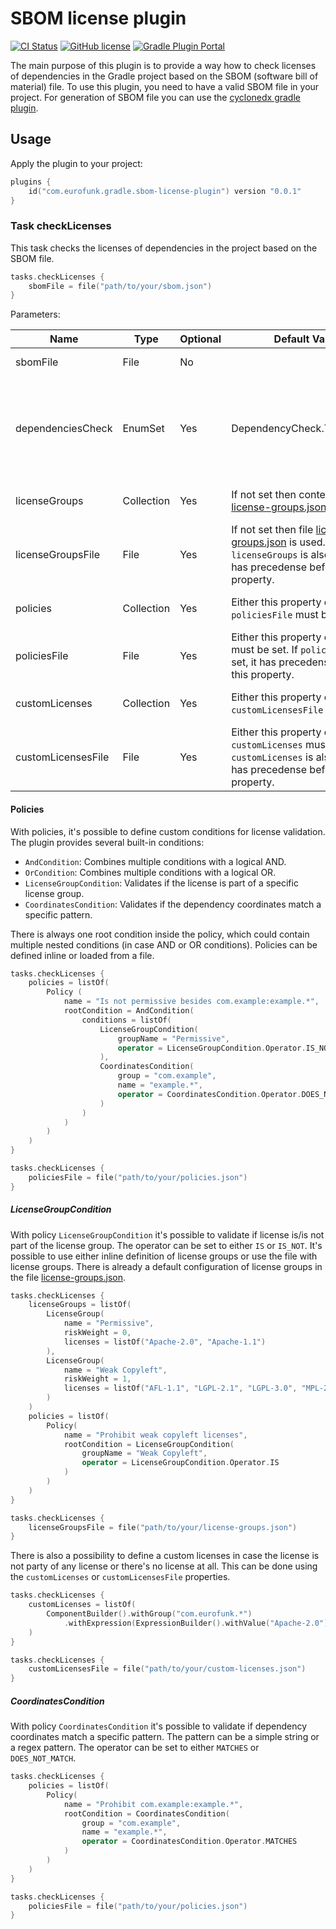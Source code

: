 # SBOM license plugin

[![CI Status](https://github.com/eurofunk/sbom-license-plugin/actions/workflows/gradle.yml/badge.svg)](https://github.com/eurofunk/sbom-license-plugin/actions/workflows/gradle.yml)
[![GitHub license](https://img.shields.io/github/license/eurofunk/sbom-license-plugin)](https://github.com/eurofunk/sbom-license-plugin/blob/main/LICENSE)
[![Gradle Plugin Portal](https://img.shields.io/maven-metadata/v?color=blue&label=Gradle%20Plugin%20Portal&metadataUrl=https%3A%2F%2Fplugins.gradle.org%2Fapi%2Fgradle%2Fcom.eurofunk.gradle.sbom-license-plugin%2Fmaven-metadata.xml)](https://plugins.gradle.org/plugin/com.eurofunk.gradle.sbom-license-plugin)

The main purpose of this plugin is to provide a way how to check licenses of dependencies in the Gradle project based on
the SBOM (software bill of material) file. To use this plugin, you need to have a valid SBOM file in your project. For
generation of SBOM file you can use the [cyclonedx gradle plugin](https://github.com/CycloneDX/cyclonedx-gradle-plugin).

## Usage

Apply the plugin to your project:

```kotlin
plugins {
    id("com.eurofunk.gradle.sbom-license-plugin") version "0.0.1"
}
```

### Task checkLicenses

This task checks the licenses of dependencies in the project based on the SBOM file.

```kotlin
tasks.checkLicenses {
    sbomFile = file("path/to/your/sbom.json")
}
```

Parameters:

| Name               | Type | Optional | Default Value                                                                                                                                                                                                            | Description                                                                       |
|--------------------| ---- |----------|--------------------------------------------------------------------------------------------------------------------------------------------------------------------------------------------------------------------------|-----------------------------------------------------------------------------------|
| sbomFile           | File | No       |                                                                                                                                                                                                                          | Path to the SBOM file.                                                            |
| dependenciesCheck  | EnumSet<DependencyCheck> | Yes      | DependencyCheck.TRANSITIVE                                                                                                                                                                                               | Level at which dependencies are checked. Possible values: `DIRECT`, `TRANSITIVE`. |
| licenseGroups      | Collection<LicenseGroups> | Yes      | If not set then content of file [license-groups.json](src/main/resources/META-INF/com/eurofunk/gradle/sbom-license-plugin/license-groups.json) is used                                                                   | Collection of license groups.                                                     |
| licenseGroupsFile  | File | Yes      | If not set then file [license-groups.json](src/main/resources/META-INF/com/eurofunk/gradle/sbom-license-plugin/license-groups.json) is used. If `licenseGroups` is also set then it has precedense before this property. | Path to the license groups file.                                                  |
| policies           | Collection<LicensePolicy> | Yes      | Either this property or `policiesFile` must be set                                                                                                                                                                       | Collection of license policies.                                                   |
| policiesFile       | File | Yes      | Either this property or `policies` must be set. If `policies` is also set, it has precedense before this property.                                                                                                       | Path to the license policies file.                                                |
| customLicenses     | Collection<CustomLicense> | Yes      | Either this property or `customLicensesFile` must be set                                                                                                                                                                 | Collection of custom licenses.                                                    |
| customLicensesFile | File | Yes      | Either this property or `customLicenses` must be set. If `customLicenses` is also set, it has precedense before this property.                                                                                             | Path to the custom licenses file.                                                 |

#### Policies

With policies, it's possible to define custom conditions for license validation. The plugin provides several built-in
conditions:

- `AndCondition`: Combines multiple conditions with a logical AND.
- `OrCondition`: Combines multiple conditions with a logical OR.
- `LicenseGroupCondition`: Validates if the license is part of a specific license group.
- `CoordinatesCondition`: Validates if the dependency coordinates match a specific pattern.

There is always one root condition inside the policy, which could contain multiple nested conditions (in case AND or OR
conditions). Policies can be defined inline or loaded from a file.

```kotlin
tasks.checkLicenses {
    policies = listOf(
        Policy (
            name = "Is not permissive besides com.example:example.*",
            rootCondition = AndCondition(
                conditions = listOf(
                    LicenseGroupCondition(
                        groupName = "Permissive",
                        operator = LicenseGroupCondition.Operator.IS_NOT
                    ),
                    CoordinatesCondition(
                        group = "com.example",
                        name = "example.*",
                        operator = CoordinatesCondition.Operator.DOES_NOT_MATCH
                    )
                )
            )
        )
    )
}
```
```kotlin
tasks.checkLicenses {
    policiesFile = file("path/to/your/policies.json")
}
```


##### LicenseGroupCondition

With policy `LicenseGroupCondition` it's possible to validate if license is/is not part of the license group. The
operator can be set to either `IS` or `IS_NOT`. It's possible to use either inline definition of license groups or use
the file with license groups. There is already a default configuration of license groups in the
file [license-groups.json](./src/main/resources/META-INF/com/eurofunk/gradle/sbom-license-plugin/license-groups.json).

```kotlin
tasks.checkLicenses {
    licenseGroups = listOf(
        LicenseGroup(
            name = "Permissive",
            riskWeight = 0,
            licenses = listOf("Apache-2.0", "Apache-1.1")
        ),
        LicenseGroup(
            name = "Weak Copyleft",
            riskWeight = 1,
            licenses = listOf("AFL-1.1", "LGPL-2.1", "LGPL-3.0", "MPL-2.0")
        )
    )
    policies = listOf(
        Policy(
            name = "Prohibit weak copyleft licenses",
            rootCondition = LicenseGroupCondition(
                groupName = "Weak Copyleft",
                operator = LicenseGroupCondition.Operator.IS
            )
        )
    )
}
```
```kotlin
tasks.checkLicenses {
    licenseGroupsFile = file("path/to/your/license-groups.json")
}
```
There is also a possibility to define a custom licenses in case the license is not party of any license or there's no license at all. This can be done using the `customLicenses` or `customLicensesFile` properties.

```kotlin
tasks.checkLicenses {
    customLicenses = listOf(
        ComponentBuilder().withGroup("com.eurofunk.*")
            .withExpression(ExpressionBuilder().withValue("Apache-2.0").build()).build()
    )
}
```
```kotlin
tasks.checkLicenses {
    customLicensesFile = file("path/to/your/custom-licenses.json")
}
```

##### CoordinatesCondition
With policy `CoordinatesCondition` it's possible to validate if dependency coordinates match a specific pattern. The pattern can be a simple string or a regex pattern. The operator can be set to either `MATCHES` or `DOES_NOT_MATCH`.

```kotlin
tasks.checkLicenses {
    policies = listOf(
        Policy(
            name = "Prohibit com.example:example.*",
            rootCondition = CoordinatesCondition(
                group = "com.example",
                name = "example.*",
                operator = CoordinatesCondition.Operator.MATCHES
            )
        )
    )
}
```
```kotlin
tasks.checkLicenses {
    policiesFile = file("path/to/your/policies.json")
}
```
